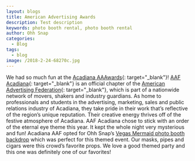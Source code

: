 ```yaml
---
layout: blogs
title: American Advertising Awards
description: Test description
keywords: photo booth rental, photo booth rental
author: Ohh Snap
categories:
  - Blog
tags:
  - blog
image: /2018-2-24-68270c.jpg
---
```

We had so much fun at the&nbsp;[Acadiana AAAwards](http://addys2018.com/){: target="_blank"}\!&nbsp;[AAF Acadiana](http://www.aafacadiana.com/){: target="_blank"}&nbsp;is an official chapter of the&nbsp;[American Advertising Federation](https://www.aaf.org/){: target="_blank"}, which is part of a nationwide network of movers, shakers and industry guardians. As home to professionals and students in the advertising, marketing, sales and public relations industry of Acadiana, they take pride in their work that’s reflective of the region’s unique reputation. Their creative energy thrives off of the festive atmosphere of Acadiana. AAF Acadiana chose to stick with an order of the eternal eye theme this year. It kept the whole night very mysterious and fun\! Acadiana AAF opted for Ohh Snap’s&nbsp;[Vegas Mermaid photo booth backdrop](https://ohhsnapbooth.com/photo-booth-and-photography-backdrops.html)&nbsp;which was perfect for this themed event. Our masks, pipes and cigars were this crowd’s favorite props. We love a good themed party and this one was definitely one of our favorites\!

